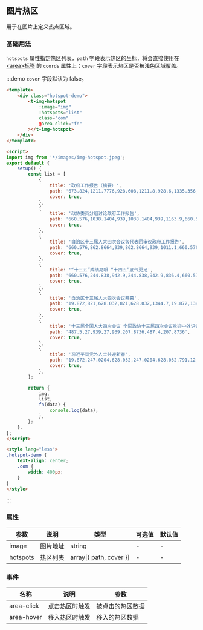 ## 图片热区

用于在图片上定义热点区域。

### 基础用法

`hotspots` 属性指定热区列表，`path` 字段表示热区的坐标，将会直接使用在 [\<area\>标签](https://developer.mozilla.org/zh-CN/docs/Web/HTML/Element/area) 的 `coords` 属性上；`cover` 字段表示热区是否被浅色区域覆盖。

:::demo `cover` 字段默认为 false。

```html
<template>
    <div class="hotspot-demo">
        <t-img-hotspot
            :image="img"
            :hotspots="list"
            class="com"
            @area-click="fn"
        ></t-img-hotspot>
    </div>
</template>

<script>
import img from '*/images/img-hotspot.jpeg';
export default {
    setup() {
        const list = [
            {
                title: '政府工作报告（摘要）',
                path: '673.824,1211.7776,928.608,1211.8,928.6,1335.356,673.824,1335.356',
                cover: true,
            },
            {
                title: '政协委员分组讨论政府工作报告',
                path: '660.576,1038.1404,939,1038.1404,939,1163.9,660.576,1163.9',
                cover: true,
            },
            {
                title: '自治区十三届人大四次会议各代表团审议政府工作报告',
                path: '660.576,862.8664,939,862.8664,939,1011.1,660.576,1011.1',
                cover: true,
            },
            {
                title: '“十三五”成绩亮眼 “十四五”底气更足',
                path: '660.576,244.838,942.9,244.838,942.9,836.4,660.576,836.4',
                cover: true,
            },
            {
                title: '自治区十三届人大四次会议开幕',
                path: '19.872,821,628.032,821,628.032,1344.7,19.872,1344.7',
                cover: true,
            },
            {
                title: '十三届全国人大四次会议 全国政协十三届四次会议欢迎中外记者采访',
                path: '487.5,27,939,27,939,207.8736,487.4,207.8736',
                cover: true,
            },
            {
                title: '习近平同党外人士共迎新春',
                path: '19.872,247.0204,628.032,247.0204,628.032,791.12,19.872,791.12',
                cover: true,
            },
        ];

        return {
            img,
            list,
            fn(data) {
                console.log(data);
            },
        };
    },
};
</script>

<style lang="less">
.hotspot-demo {
    text-align: center;
    .com {
        width: 400px;
    }
}
</style>
```

:::

### 属性

| 参数     | 说明     | 类型                   | 可选值 | 默认值 |
| -------- | -------- | ---------------------- | ------ | ------ |
| image    | 图片地址 | string                 | -      | -      |
| hotspots | 热区列表 | array[{ path, cover }] | -      | -      |

### 事件

| 名称       | 说明           | 参数             |
| ---------- | -------------- | ---------------- |
| area-click | 点击热区时触发 | 被点击的热区数据 |
| area-hover | 移入热区时触发 | 移入的热区数据   |

